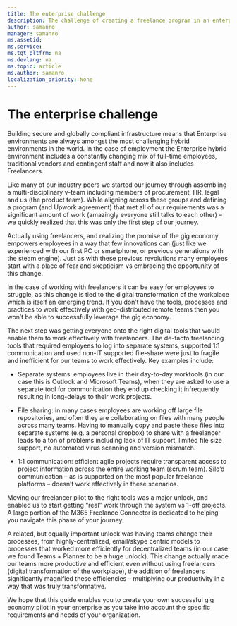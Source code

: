 ```yaml
---
title: The enterprise challenge 
description: The challenge of creating a freelance program in an enterprise organization 
author: samanro
manager: samanro
ms.assetid: 
ms.service: 
ms.tgt_pltfrm: na
ms.devlang: na
ms.topic: article
ms.author: samanro
localization_priority: None 
---
```

The enterprise challenge
========================

Building secure and globally compliant infrastructure means that Enterprise
environments are always amongst the most challenging hybrid environments in the
world. In the case of employment the Enterprise hybrid environment includes a
constantly changing mix of full-time employees, traditional vendors and
contingent staff and now it also includes Freelancers.

Like many of our industry peers we started our journey through assembling a
multi-disciplinary v-team including members of procurement, HR, legal and us
(the product team). While aligning across these groups and defining a program
(and Upwork agreement) that met all of our requirements was a significant amount
of work (amazingly everyone still talks to each other) – we quickly realized
that this was only the first step of our journey.

Actually using freelancers, and realizing the promise of the gig economy
empowers employees in a way that few innovations can (just like we experienced
with our first PC or smartphone, or previous generations with the steam engine).
Just as with these previous revolutions many employees start with a place of
fear and skepticism vs embracing the opportunity of this change.

In the case of working with freelancers it can be easy for employees to
struggle, as this change is tied to the digital transformation of the workplace
which is itself an emerging trend. If you don’t have the tools, processes and
practices to work effectively with geo-distributed remote teams then you won’t
be able to successfully leverage the gig economy.

The next step was getting everyone onto the right digital tools that would
enable them to work effectively with freelancers. The de-facto freelancing tools
that required employees to log into separate systems, supported 1:1
communication and used non-IT supported file-share were just to fragile and
inefficient for our teams to work effectively. Key examples include:

-   Separate systems: employees live in their day-to-day worktools (in our case
    this is Outlook and Microsoft Teams), when they are asked to use a separate
    tool for communication they end up checking it infrequently resulting in
    long-delays to their work projects.

-   File sharing: in many cases employees are working off large file
    repositories, and often they are collaborating on files with many people
    across many teams. Having to manually copy and paste these files into
    separate systems (e.g. a personal dropbox) to share with a freelancer leads
    to a ton of problems including lack of IT support, limited file size
    support, no automated virus scanning and version mismatch.

-   1:1 communication: efficient agile projects require transparent access to
    project information across the entire working team (scrum team). Silo’d
    communication – as is supported on the most popular freelance platforms –
    doesn’t work effectively in these scenarios.

Moving our freelancer pilot to the right tools was a major unlock, and enabled
us to start getting “real” work through the system vs 1-off projects. A large
portion of the M365 Freelance Connector is dedicated to helping you navigate
this phase of your journey.

A related, but equally important unlock was having teams change their processes,
from highly-centralized, email/skype centric models to processes that worked
more efficiently for decentralized teams (in our case we found Teams + Planner
to be a huge unlock). This change actually made our teams more productive and
efficient even without using freelancers (digital transformation of the
workplace), the addition of freelancers significantly magnified these
efficiencies – multiplying our productivity in a way that was truly
transformative.

We hope that this guide enables you to create your own successful gig economy
pilot in your enterprise as you take into account the specific requirements and
needs of your organization.
